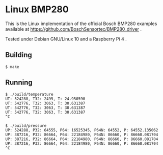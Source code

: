 # Linux BMP280

This is the Linux implementation of the official Bosch BMP280 examples
available at https://github.com/BoschSensortec/BMP280_driver .

Tested under Debian GNU/Linux 10 and a Raspberry Pi 4 .

## Building

```
$ make
```

## Running

```
$ ./build/temperature
UT: 524288, T32: 2495, T: 24.950590
UT: 542776, T32: 3063, T: 30.631387
UT: 542776, T32: 3063, T: 30.631387
UT: 542776, T32: 3063, T: 30.631387
^C
```

```
$ ./build/pressure
UP: 524288, P32: 64555, P64: 16525345, P64N: 64552, P: 64552.135062
UP: 387216, P32: 86664, P64: 22184980, P64N: 86660, P: 86660.081704
UP: 387216, P32: 86664, P64: 22184980, P64N: 86660, P: 86660.081704
UP: 387216, P32: 86664, P64: 22184980, P64N: 86660, P: 86660.081704
^C
```
